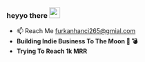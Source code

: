 ### heyyo there <img src="https://media.giphy.com/media/hvRJCLFzcasrR4ia7z/giphy.gif" width="25px" >


- 📫 Reach Me furkanhanci265@gmial.com
- **Building Indie Business To The Moon 🚀 💣**
- **Trying To Reach 1k MRR**

<!---
FurkanHanciSecond/FurkanHanciSecond is a ✨ special ✨ repository because its `README.md` (this file) appears on your GitHub profile.
You can click the Preview link to take a look at your changes.

// THIS ACCOUNT OWNER IS @FURKANUS 
--->
